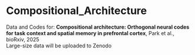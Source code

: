 # Compositional_Architecture
Data and Codes for: <b>Compositional architecture: Orthogonal neural codes for task context and spatial memory in prefrontal cortex</b>, Park et al., bioRxiv, 2025
<br>
Large-size data will be uploaded to Zenodo
